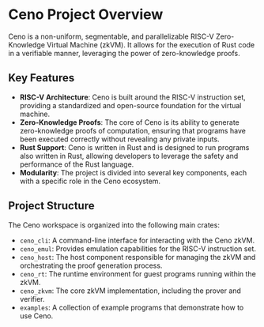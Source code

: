 # Ceno Project Overview

Ceno is a non-uniform, segmentable, and parallelizable RISC-V Zero-Knowledge Virtual Machine (zkVM). It allows for the execution of Rust code in a verifiable manner, leveraging the power of zero-knowledge proofs.

## Key Features

- **RISC-V Architecture**: Ceno is built around the RISC-V instruction set, providing a standardized and open-source foundation for the virtual machine.
- **Zero-Knowledge Proofs**: The core of Ceno is its ability to generate zero-knowledge proofs of computation, ensuring that programs have been executed correctly without revealing any private inputs.
- **Rust Support**: Ceno is written in Rust and is designed to run programs also written in Rust, allowing developers to leverage the safety and performance of the Rust language.
- **Modularity**: The project is divided into several key components, each with a specific role in the Ceno ecosystem.

## Project Structure

The Ceno workspace is organized into the following main crates:

- `ceno_cli`: A command-line interface for interacting with the Ceno zkVM.
- `ceno_emul`: Provides emulation capabilities for the RISC-V instruction set.
- `ceno_host`: The host component responsible for managing the zkVM and orchestrating the proof generation process.
- `ceno_rt`: The runtime environment for guest programs running within the zkVM.
- `ceno_zkvm`: The core zkVM implementation, including the prover and verifier.
- `examples`: A collection of example programs that demonstrate how to use Ceno.
